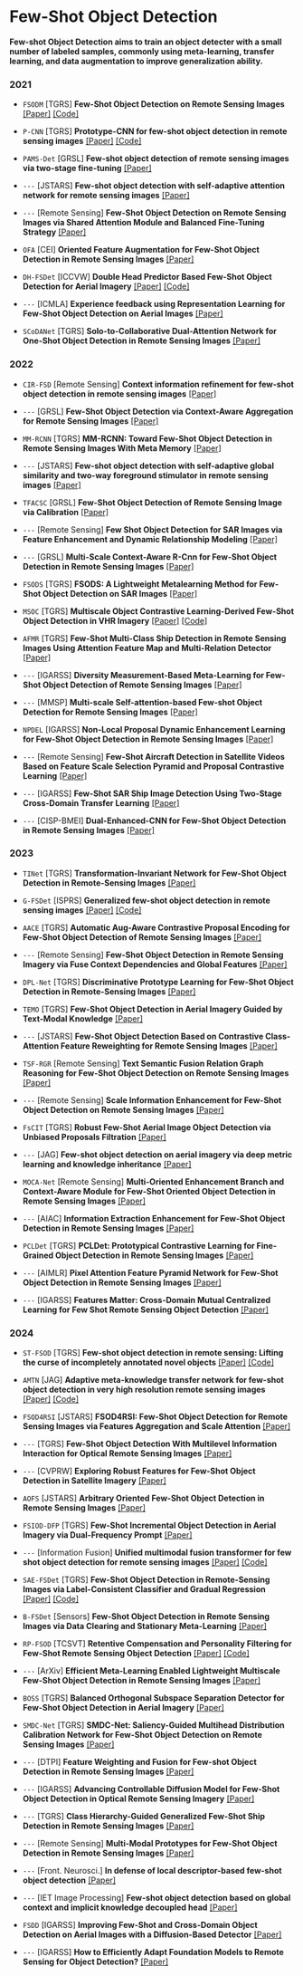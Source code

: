 # Few-Shot Object Detection

**Few-shot Object Detection aims to train an object detecter with a small number of labeled samples, commonly using meta-learning, transfer learning, and data augmentation to improve generalization ability.**

### 2021
- `FSODM` [TGRS] **Few-Shot Object Detection on Remote Sensing Images** [[Paper]](https://ieeexplore.ieee.org/abstract/document/9362267) [[Code]](https://github.com/lixiang-ucas/FSODM)

- `P-CNN` [TGRS] **Prototype-CNN for few-shot object detection in remote sensing images** [[Paper]](https://ieeexplore.ieee.org/abstract/document/9435769) [[Code]](https://github.com/Ybowei/P-CNN)

- `PAMS-Det` [GRSL] **Few-shot object detection of remote sensing images via two-stage fine-tuning** [[Paper]](https://ieeexplore.ieee.org/abstract/document/9566599) 

- `---` [JSTARS] **Few-shot object detection with self-adaptive attention network for remote sensing images** [[Paper]](https://ieeexplore.ieee.org/abstract/document/9426416) 

- `---` [Remote Sensing] **Few-Shot Object Detection on Remote Sensing Images via Shared Attention Module and Balanced Fine-Tuning Strategy** [[Paper]](https://www.mdpi.com/2072-4292/13/19/3816)

- `OFA` [CEI] **Oriented Feature Augmentation for Few-Shot Object Detection in Remote Sensing Images** [[Paper]](https://ieeexplore.ieee.org/abstract/document/9574548)

- `DH-FSDet` [ICCVW] **Double Head Predictor Based Few-Shot Object Detection for Aerial Imagery** [[Paper]](https://openaccess.thecvf.com/content/ICCV2021W/LUAI/html/Wolf_Double_Head_Predictor_Based_Few-Shot_Object_Detection_for_Aerial_Imagery_ICCVW_2021_paper.html)  [[Code]](https://github.com/Jonas-Meier/FrustratinglySimpleFsDet)

- `---` [ICMLA] **Experience feedback using Representation Learning for Few-Shot Object Detection on Aerial Images** [[Paper]](https://ieeexplore.ieee.org/abstract/document/9680249)

- `SCoDANet` [TGRS] **Solo-to-Collaborative Dual-Attention Network for One-Shot Object Detection in Remote Sensing Images** [[Paper]](https://ieeexplore.ieee.org/abstract/document/9471793)


### 2022
- `CIR-FSD` [Remote Sensing] **Context information refinement for few-shot object detection in remote sensing images** [[Paper]](https://www.mdpi.com/2072-4292/14/14/3255)

- `---` [GRSL] **Few-Shot Object Detection via Context-Aware Aggregation for Remote Sensing Images** [[Paper]](https://ieeexplore.ieee.org/abstract/document/9765514)

- `MM-RCNN` [TGRS] **MM-RCNN: Toward Few-Shot Object Detection in Remote Sensing Images With Meta Memory** [[Paper]](https://ieeexplore.ieee.org/abstract/document/9982437)

- `---` [JSTARS] **Few-shot object detection with self-adaptive global similarity and two-way foreground stimulator in remote sensing images** [[Paper]](https://ieeexplore.ieee.org/abstract/document/9872026)

- `TFACSC` [GRSL] **Few-Shot Object Detection of Remote Sensing Image via Calibration** [[Paper]](https://ieeexplore.ieee.org/abstract/document/9810921)

- `---` [Remote Sensing] **Few Shot Object Detection for SAR Images via Feature Enhancement and Dynamic Relationship Modeling** [[Paper]](https://www.mdpi.com/2072-4292/14/15/3669)

- `---` [GRSL] **Multi-Scale Context-Aware R-Cnn for Few-Shot Object Detection in Remote Sensing Images** [[Paper]](https://ieeexplore.ieee.org/abstract/document/9883807)

- `FSODS` [TGRS] **FSODS: A Lightweight Metalearning Method for Few-Shot Object Detection on SAR Images** [[Paper]](https://ieeexplore.ieee.org/abstract/document/9834978)

- `MSOC` [TGRS] **Multiscale Object Contrastive Learning-Derived Few-Shot Object Detection in VHR Imagery** [[Paper]](https://ieeexplore.ieee.org/abstract/document/9984671) [[Code]](https://github.com/RS-CSU/MSOC)

- `AFMR` [TGRS] **Few-Shot Multi-Class Ship Detection in Remote Sensing Images Using Attention Feature Map and Multi-Relation Detector** [[Paper]](https://www.mdpi.com/2072-4292/14/12/2790)

- `---` [IGARSS] **Diversity Measurement-Based Meta-Learning for Few-Shot Object Detection of Remote Sensing Images** [[Paper]](https://ieeexplore.ieee.org/abstract/document/9884721)

- `---` [MMSP] **Multi-scale Self-attention-based Few-shot Object Detection for Remote Sensing Images** [[Paper]](https://ieeexplore.ieee.org/abstract/document/9949538)

- `NPDEL` [IGARSS] **Non-Local Proposal Dynamic Enhancement Learning for Few-Shot Object Detection in Remote Sensing Images** [[Paper]](https://ieeexplore.ieee.org/abstract/document/9883058)

- `---` [Remote Sensing] **Few-Shot Aircraft Detection in Satellite Videos Based on Feature Scale Selection Pyramid and Proposal Contrastive Learning** [[Paper]](https://www.mdpi.com/2072-4292/14/18/4581)

- `---` [IGARSS] **Few-Shot SAR Ship Image Detection Using Two-Stage Cross-Domain Transfer Learning** [[Paper]](https://ieeexplore.ieee.org/abstract/document/9883172)

- `---` [CISP-BMEI] **Dual-Enhanced-CNN for Few-Shot Object Detection in Remote Sensing Images** [[Paper]](https://ieeexplore.ieee.org/abstract/document/9979831)

### 2023
- `TINet` [TGRS] **Transformation-Invariant Network for Few-Shot Object Detection in Remote-Sensing Images** [[Paper]](https://ieeexplore.ieee.org/abstract/document/10318106)

- `G-FSDet` [ISPRS] **Generalized few-shot object detection in remote sensing images** [[Paper]](https://www.sciencedirect.com/science/article/abs/pii/S0924271622003197) [[Code]](https://github.com/RSer-XDU/G-FSDet)

- `AACE` [TGRS] **Automatic Aug-Aware Contrastive Proposal Encoding for Few-Shot Object Detection of Remote Sensing Images** [[Paper]](https://ieeexplore.ieee.org/abstract/document/10182281)

- `---` [Remote Sensing] **Few-Shot Object Detection in Remote Sensing Imagery via Fuse Context Dependencies and Global Features** [[Paper]](https://www.mdpi.com/2072-4292/15/14/3462)

- `DPL-Net` [TGRS] **Discriminative Prototype Learning for Few-Shot Object Detection in Remote-Sensing Images** [[Paper]](https://ieeexplore.ieee.org/abstract/document/10292784)

- `TEMO` [TGRS] **Few-Shot Object Detection in Aerial Imagery Guided by Text-Modal Knowledge** [[Paper]](https://ieeexplore.ieee.org/abstract/document/10056362)

- `---` [JSTARS] **Few-Shot Object Detection Based on Contrastive Class-Attention Feature Reweighting for Remote Sensing Images** [[Paper]](https://ieeexplore.ieee.org/abstract/document/10375080)

- `TSF-RGR` [Remote Sensing] **Text Semantic Fusion Relation Graph Reasoning for Few-Shot Object Detection on Remote Sensing Images** [[Paper]](https://www.mdpi.com/2072-4292/15/5/1187)

- `---` [Remote Sensing] **Scale Information Enhancement for Few-Shot Object Detection on Remote Sensing Images** [[Paper]](https://www.mdpi.com/2072-4292/15/22/5372)

- `FsCIT` [TGRS] **Robust Few-Shot Aerial Image Object Detection via Unbiased Proposals Filtration** [[Paper]](https://ieeexplore.ieee.org/abstract/document/10197537)

- `---` [JAG] **Few-shot object detection on aerial imagery via deep metric learning and knowledge inheritance** [[Paper]](https://www.sciencedirect.com/science/article/pii/S1569843223002212)


- `MOCA-Net` [Remote Sensing] **Multi-Oriented Enhancement Branch and Context-Aware Module for Few-Shot Oriented Object Detection in Remote Sensing Images** [[Paper]](https://www.mdpi.com/2072-4292/15/14/3544)

- `---` [AIAC] **Information Extraction Enhancement for Few-Shot Object Detection in Remote Sensing Images** [[Paper]](https://ieeexplore.ieee.org/abstract/document/10491605)


- `PCLDet` [TGRS] **PCLDet: Prototypical Contrastive Learning for Fine-Grained Object Detection in Remote Sensing Images** [[Paper]](
https://ieeexplore.ieee.org/abstract/document/10164230)

- `---` [AIMLR] **Pixel Attention Feature Pyramid Network for Few-Shot Object Detection in Remote Sensing Images** [[Paper]](
https://dl.acm.org/doi/abs/10.1145/3625343.3625362)

- `---` [IGARSS] **Features Matter: Cross-Domain Mutual Centralized Learning for Few Shot Remote Sensing Object Detection** [[Paper]](
https://ieeexplore.ieee.org/abstract/document/10282953)

### 2024
- `ST-FSOD` [TGRS] **Few-shot object detection in remote sensing: Lifting the curse of incompletely annotated novel objects** [[Paper]](https://ieeexplore.ieee.org/abstract/document/10384561) [[Code]](https://github.com/zhu-xlab/ST-FSOD)

- `AMTN` [JAG] **Adaptive meta-knowledge transfer network for few-shot object detection in very high resolution remote sensing images** [[Paper]](https://ieeexplore.ieee.org/abstract/document/10384561) [[Code]](https://www.sciencedirect.com/science/article/pii/S1569843224000293)

- `FSOD4RSI` [JSTARS] **FSOD4RSI: Few-Shot Object Detection for Remote Sensing Images via Features Aggregation and Scale Attention** [[Paper]](https://ieeexplore.ieee.org/abstract/document/10423123)

- `---` [TGRS] **Few-Shot Object Detection With Multilevel Information Interaction for Optical Remote Sensing Images** [[Paper]](https://ieeexplore.ieee.org/abstract/document/10551280)

- `---` [CVPRW] **Exploring Robust Features for Few-Shot Object Detection in Satellite Imagery** [[Paper]](https://openaccess.thecvf.com/content/CVPR2024W/EarthVision/html/Bou_Exploring_Robust_Features_for_Few-Shot_Object_Detection_in_Satellite_Imagery_CVPRW_2024_paper.html)

- `AOFS` [JSTARS] **Arbitrary Oriented Few-Shot Object Detection in Remote Sensing Images** [[Paper]](https://ieeexplore.ieee.org/abstract/document/10680374)

- `FSIOD-DFP` [TGRS] **Few-Shot Incremental Object Detection in Aerial Imagery via Dual-Frequency Prompt** [[Paper]](https://ieeexplore.ieee.org/document/10530054)

- `---` [Information Fusion] **Unified multimodal fusion transformer for few shot object detection for remote sensing images** [[Paper]](https://www.sciencedirect.com/science/article/abs/pii/S1566253524002860) [[Code]](https://github.com/abdullah-azeem/umft)

- `SAE-FSDet` [TGRS] **Few-Shot Object Detection in Remote-Sensing Images via Label-Consistent Classifier and Gradual Regression** [[Paper]](https://ieeexplore.ieee.org/abstract/document/10445268) [[Code]](https://github.com/YanxingLiu/SAE-FSDet)

- `B-FSDet` [Sensors] **Few-Shot Object Detection in Remote Sensing Images via Data Clearing and Stationary Meta-Learning** [[Paper]](https://www.mdpi.com/1424-8220/24/12/3882)

- `RP-FSOD` [TCSVT] **Retentive Compensation and Personality Filtering for Few-Shot Remote Sensing Object Detection** [[Paper]](https://www.mdpi.com/1424-8220/24/12/3882) [[Code]](https://github.com/yomik-js/RP-FSOD)

- `---` [ArXiv] **Efficient Meta-Learning Enabled Lightweight Multiscale Few-Shot Object Detection in Remote Sensing Images** [[Paper]](https://arxiv.org/abs/2404.18426)

- `BOSS` [TGRS] **Balanced Orthogonal Subspace Separation Detector for Few-Shot Object Detection in Aerial Imagery** [[Paper]](https://ieeexplore.ieee.org/abstract/document/10586858)

- `SMDC-Net` [TGRS] **SMDC-Net: Saliency-Guided Multihead Distribution Calibration Network for Few-Shot Object Detection on Remote Sensing Images** [[Paper]](https://ieeexplore.ieee.org/abstract/document/10494749)

- `---` [DTPI] **Feature Weighting and Fusion for Few-shot Object Detection in Remote Sensing Images** [[Paper]](https://ieeexplore.ieee.org/abstract/document/10778833)

- `---` [IGARSS] **Advancing Controllable Diffusion Model for Few-Shot Object Detection in Optical Remote Sensing Imagery** [[Paper]](https://ieeexplore.ieee.org/abstract/document/10642625)

- `---` [TGRS] **Class Hierarchy-Guided Generalized Few-Shot Ship Detection in Remote Sensing Images** [[Paper]](https://ieeexplore.ieee.org/abstract/document/10606235)

- `---` [Remote Sensing] **Multi-Modal Prototypes for Few-Shot Object Detection in Remote Sensing Images** [[Paper]](https://www.mdpi.com/2072-4292/16/24/4693)

- `---` [Front. Neurosci.] **In defense of local descriptor-based few-shot object detection** [[Paper]](https://www.frontiersin.org/journals/neuroscience/articles/10.3389/fnins.2024.1349204/full)

- `---` [IET Image Processing] **Few-shot object detection based on global context and implicit knowledge decoupled head** [[Paper]](https://ietresearch.onlinelibrary.wiley.com/doi/full/10.1049/ipr2.13040)

- `FSDD` [IGARSS] **Improving Few-Shot and Cross-Domain Object Detection on Aerial Images with a Diffusion-Based Detector** [[Paper]](https://ieeexplore.ieee.org/abstract/document/10642125)

- `---` [IGARSS] **How to Efficiently Adapt Foundation Models to Remote Sensing for Object Detection?** [[Paper]](https://ieeexplore.ieee.org/abstract/document/10642561)
